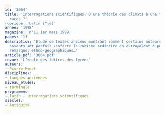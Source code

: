 ```yaml
---
id: '3064'
title: 'Interrogations scientifiques. D’une théorie des climats à une théorie des
  races ?'
rubrique: 'Latin [Tle]'
annee: '1998'
magazine: 'n°11 1er mars 1999'
pages: '11'
description: 'Étude de textes anciens montrant comment certains auteurs latins réputés
  savants ont parfois conforté le racisme ordinaire en extrapolant à partir de quelques
  remarques ethno-géographiques…'
article_pdf: '3064.pdf'
revue: 'L’école des lettres des lycées'
auteurs:
- Pierre Monat
disciplines:
- langues anciennes
niveau_etudes:
- terminale
programmes:
- latin - interrogations scientifiques
siecles:
- Antiquité
---
```

